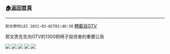 ﻿###  [:house:返回首頁](https://github.com/ourhimalayas/txt)
---

`郭文贵MILES 2021-03-02T02:40:38` [轉載自GTV](https://gtv.org/web/#/UserInfo/5e596957357cc612d35a8044)

郭文贵先生向GTV的1300把椅子投资者的重要公告


![](https://filegroup.gtv.org/cdn-cgi/image/width=600/https://filegroup.gtv.org/group6/default/20210302/02/40/0/ebdf80d0af23875c4f8c3b0753ae8d71.png)
![](https://filegroup.gtv.org/cdn-cgi/image/width=600/https://filegroup.gtv.org/group6/default/20210302/02/40/0/9acaee9da78da38eb2f14d0ef4907062.png)
![](https://filegroup.gtv.org/cdn-cgi/image/width=600/https://filegroup.gtv.org/group6/default/20210302/02/40/0/a3bd17df5da804ab54c177ba74309e19.png)
![](https://filegroup.gtv.org/cdn-cgi/image/width=600/https://filegroup.gtv.org/group6/default/20210302/02/40/0/01ede55975d974bf770a88bfce7fcf0a.png)
![](https://filegroup.gtv.org/cdn-cgi/image/width=600/https://filegroup.gtv.org/group6/default/20210302/02/40/0/babcaf6a2c3ed79beff007ad22a47ab2.png)
